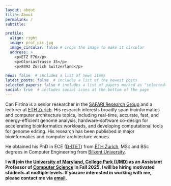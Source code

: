 ```yaml
---
layout: about
title: About
permalink: /
subtitle:

profile:
  align: right
  image: prof_pic.jpg
  image_circular: false # crops the image to make it circular
  address: >
    <p>ETZ F76</p>
    <p>Gloriastrasse 35</p>
    <p>8092 Zurich Switzerland</p>

news: false  # includes a list of news items
latest_posts: false  # includes a list of the newest posts
selected_papers: false # includes a list of papers marked as "selected={true}"
social: true  # includes social icons at the bottom of the page
---
```


Can Firtina is a senior researcher in the [SAFARI Research Group](https://safari.ethz.ch) and a lecturer at [ETH Zurich](https://ethz.ch/en.html). His research interests broadly span bioinformatics and computer architecture topics, including real-time, accurate, fast, and energy-efficient genome analysis, hardware-software co-design for accelerating bioinformatics workloads, and developing computational tools for genome editing. His research has been published in major bioinformatics and computer architecture venues.

He obtained his PhD in ECE ([D-ITET](https://ee.ethz.ch)) from [ETH Zurich](https://ethz.ch/en.html), MSc and BSc degrees in Computer Engineering from [Bilkent University](https://www.bilkent.edu.tr).

**I will join the [University of Maryland, College Park (UMD)](https://umd.edu) as an Assistant Professor of [Computer Science](https://www.cs.umd.edu) in Fall 2025. I will be hiring motivated students at multiple levels. If you are interested in working with me, please contact me via [email](mailto:canfirtina@gmail.com).**